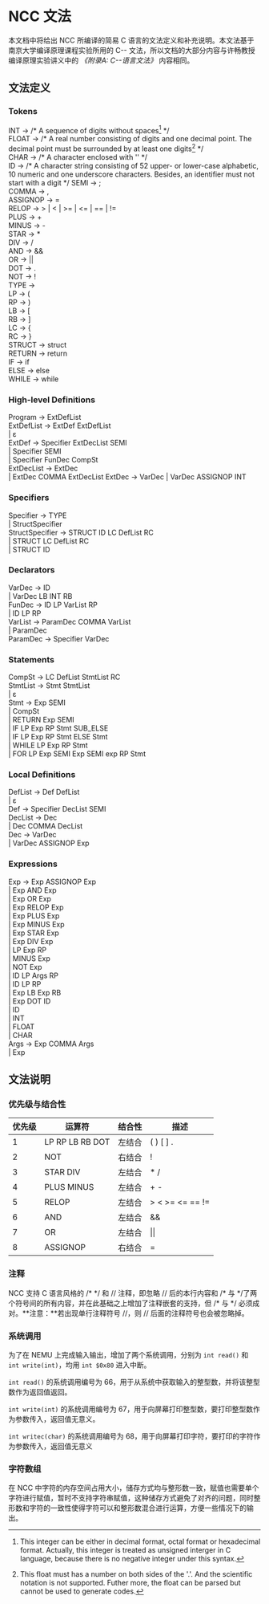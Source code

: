 # NCC 文法
本文档中将给出 NCC 所编译的简易 C 语言的文法定义和补充说明。本文法基于南京大学编译原理课程实验所用的 C-- 文法，所以文档的大部分内容与许畅教授编译原理实验讲义中的 *《附录A: C--语言文法》* 内容相同。

## 文法定义
### Tokens
INT -> /\* A sequence of digits without spaces[^1] \*/  
FLOAT -> /\* A real number consisting of digits and one decimal point. The decimal point must be surrounded by at least one digits[^2] \*/   
CHAR -> /\* A character enclosed with '' \*/  
ID -> /\* A character string consisting of 52 upper- or lower-case alphabetic, 10 numeric and one underscore characters. Besides, an identifier must not start with a digit */ 
SEMI -> ;  
COMMA -> ,  
ASSIGNOP -> =  
RELOP -> > | < | >= | <= | == | !=   
PLUS -> +  
MINUS -> -  
STAR -> *  
DIV -> /  
AND -> &&  
OR -> ||  
DOT -> .   
NOT -> !   
TYPE ->  
LP -> (  
RP -> )  
LB -> [  
RB -> ]  
LC -> {  
RC -> }  
STRUCT -> struct   
RETURN -> return   
IF -> if  
ELSE -> else   
WHILE -> while

[^1]: This integer can be either in decimal format, octal format or hexadecimal format. Actually, this integer is treated as unsigned interger in C language, because there is no negative integer under this syntax.  
[^2]: This float must has a number on both sides of the '.'. And the scientific notation is not supported. Futher more, the float can be parsed but cannot be used to generate codes.

### High-level Definitions
Program -> ExtDefList  
ExtDefList -> ExtDef ExtDefList   
	| ε  
ExtDef -> Specifier ExtDecList SEMI  
    | Specifier SEMI  
	| Specifier FunDec CompSt   
ExtDecList -> ExtDec  
    | ExtDec COMMA ExtDecList
ExtDec -> VarDec
    | VarDec ASSIGNOP INT
    
### Specifiers
Specifier -> TYPE  
    | StructSpecifier  
StructSpecifier -> STRUCT ID LC DefList RC  
	| STRUCT LC DefList RC   
    | STRUCT ID   

### Declarators
VarDec -> ID  
    | VarDec LB INT RB  
FunDec -> ID LP VarList RP   
	| ID LP RP  
VarList -> ParamDec COMMA VarList   
	| ParamDec  
ParamDec -> Specifier VarDec  

### Statements
CompSt -> LC DefList StmtList RC   
StmtList -> Stmt StmtList  
    | ε  
Stmt -> Exp SEMI  
    | CompSt  
    | RETURN Exp SEMI  
    | IF LP Exp RP Stmt SUB_ELSE  
    | IF LP Exp RP Stmt ELSE Stmt  
    | WHILE LP Exp RP Stmt  
    | FOR LP Exp SEMI Exp SEMI exp RP Stmt  

### Local Definitions
DefList -> Def DefList   
	| ε  
Def -> Specifier DecList SEMI   
DecList -> Dec  
    | Dec COMMA DecList   
Dec -> VarDec  
    | VarDec ASSIGNOP Exp  
   
### Expressions
Exp -> Exp ASSIGNOP Exp  
	| Exp AND Exp  
    | Exp OR Exp  
    | Exp RELOP Exp  
	| Exp PLUS Exp  
	| Exp MINUS Exp  
	| Exp STAR Exp  
	| Exp DIV Exp  
    | LP Exp RP  
    | MINUS Exp  
    | NOT Exp  
    | ID LP Args RP  
    | ID LP RP  
    | Exp LB Exp RB  
    | Exp DOT ID  
    | ID  
    | INT  
    | FLOAT  
 	| CHAR  
Args -> Exp COMMA Args   
	| Exp  

## 文法说明
### 优先级与结合性
 优先级	| 		运算符 			| 结合性 | 描述 
------	|	------------		|-------|-----
	1 	| LP RP LB RB DOT 	| 左结合 | ( ) [ ] . 
	2 	| NOT 					| 右结合 | ! 
 	3	| STAR DIV 			| 左结合 | * / 
 	4 	| PLUS MINUS 			| 左结合 | + - 
 	5 	| RELOP 				| 左结合 | > < >= <= == != 
 	6 	| AND	 				| 左结合 | && 
 	7 	| OR 					| 左结合 | \|\| 
 	8 	| ASSIGNOP 			| 右结合 | = 

### 注释
NCC 支持 C 语言风格的 /* \*/ 和 // 注释，即忽略 // 后的本行内容和 /* 与 \*/了两个符号间的所有内容，并在此基础之上增加了注释嵌套的支持，但 /* 与 */ 必须成对。**注意：**若出现单行注释符号 //，则 // 后面的注释符号也会被忽略掉。

### 系统调用
为了在 NEMU 上完成输入输出，增加了两个系统调用，分别为 `int read()` 和 `int write(int)`，均用 `int $0x80` 进入中断。

`int read()` 的系统调用编号为 66，用于从系统中获取输入的整型数，并将该整型数作为返回值返回。

`int write(int)` 的系统调用编号为 67，用于向屏幕打印整型数，要打印整型数作为参数传入，返回值无意义。

`int writec(char)` 的系统调用编号为 68，用于向屏幕打印字符，要打印的字符作为参数传入，返回值无意义

### 字符数组
在 NCC 中字符的内存空间占用大小，储存方式均与整形数一致，赋值也需要单个字符进行赋值，暂时不支持字符串赋值，这种储存方式避免了对齐的问题，同时整形数和字符的一致性使得字符可以和整形数混合进行运算，方便一些情况下的输出。
